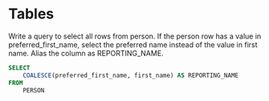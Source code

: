 # Tables

Write a query to select all rows from person. 
If the person row has a value in preferred_first_name, select the preferred name instead of the value in first name.  Alias the column as REPORTING_NAME.
~~~sql
SELECT
	COALESCE(preferred_first_name, first_name) AS REPORTING_NAME
FROM
	PERSON
